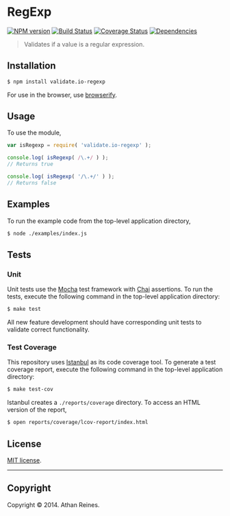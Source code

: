 RegExp
===
[![NPM version][npm-image]][npm-url] [![Build Status][travis-image]][travis-url] [![Coverage Status][coveralls-image]][coveralls-url] [![Dependencies][dependencies-image]][dependencies-url]

> Validates if a value is a regular expression.


## Installation

``` bash
$ npm install validate.io-regexp
```

For use in the browser, use [browserify](https://github.com/substack/node-browserify).


## Usage

To use the module,

``` javascript
var isRegexp = require( 'validate.io-regexp' );

console.log( isRegexp( /\.+/ ) );
// Returns true

console.log( isRegexp( '/\.+/' ) );
// Returns false
```


## Examples

To run the example code from the top-level application directory,

``` bash
$ node ./examples/index.js
```


## Tests

### Unit

Unit tests use the [Mocha](http://visionmedia.github.io/mocha) test framework with [Chai](http://chaijs.com) assertions. To run the tests, execute the following command in the top-level application directory:

``` bash
$ make test
```

All new feature development should have corresponding unit tests to validate correct functionality.


### Test Coverage

This repository uses [Istanbul](https://github.com/gotwarlost/istanbul) as its code coverage tool. To generate a test coverage report, execute the following command in the top-level application directory:

``` bash
$ make test-cov
```

Istanbul creates a `./reports/coverage` directory. To access an HTML version of the report,

``` bash
$ open reports/coverage/lcov-report/index.html
```


## License

[MIT license](http://opensource.org/licenses/MIT). 


---
## Copyright

Copyright &copy; 2014. Athan Reines.


[npm-image]: http://img.shields.io/npm/v/validate.io-regexp.svg
[npm-url]: https://npmjs.org/package/validate.io-regexp

[travis-image]: http://img.shields.io/travis/validate-io/regexp/master.svg
[travis-url]: https://travis-ci.org/validate-io/regexp

[coveralls-image]: https://img.shields.io/coveralls/validate-io/regexp/master.svg
[coveralls-url]: https://coveralls.io/r/validate-io/regexp?branch=master

[dependencies-image]: http://img.shields.io/david/validate-io/regexp.svg
[dependencies-url]: https://david-dm.org/validate-io/regexp

[dev-dependencies-image]: http://img.shields.io/david/dev/validate-io/regexp.svg
[dev-dependencies-url]: https://david-dm.org/dev/validate-io/regexp

[github-issues-image]: http://img.shields.io/github/issues/validate-io/regexp.svg
[github-issues-url]: https://github.com/validate-io/regexp/issues